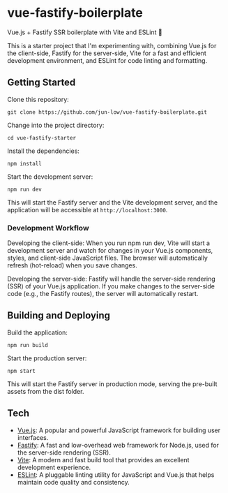 # vue-fastify-boilerplate

Vue.js + Fastify SSR boilerplate with Vite and ESLint 🔬

This is a starter project that I'm experimenting with, combining Vue.js for the client-side, Fastify for the server-side, Vite for a fast and efficient development environment, and ESLint for code linting and formatting.

## Getting Started
Clone this repository:

```
git clone https://github.com/jun-low/vue-fastify-boilerplate.git
```

Change into the project directory:
```
cd vue-fastify-starter
```

Install the dependencies:
```
npm install
```

Start the development server:
```
npm run dev
```
This will start the Fastify server and the Vite development server, and the application will be accessible at `http://localhost:3000`.

### Development Workflow
Developing the client-side: When you run npm run dev, Vite will start a development server and watch for changes in your Vue.js components, styles, and client-side JavaScript files. The browser will automatically refresh (hot-reload) when you save changes.

Developing the server-side: Fastify will handle the server-side rendering (SSR) of your Vue.js application. If you make changes to the server-side code (e.g., the Fastify routes), the server will automatically restart.

## Building and Deploying
Build the application:

```
npm run build
```

Start the production server:
```
npm start
```
This will start the Fastify server in production mode, serving the pre-built assets from the dist folder.

## Tech

- [Vue.js](https://vuejs.org/): A popular and powerful JavaScript framework for building user interfaces.
- [Fastify](https://fastify.dev/): A fast and low-overhead web framework for Node.js, used for the server-side rendering (SSR).
- [Vite](https://vitejs.dev/): A modern and fast build tool that provides an excellent development experience.
- [ESLint](https://eslint.org/): A pluggable linting utility for JavaScript and Vue.js that helps maintain code quality and consistency.
 
